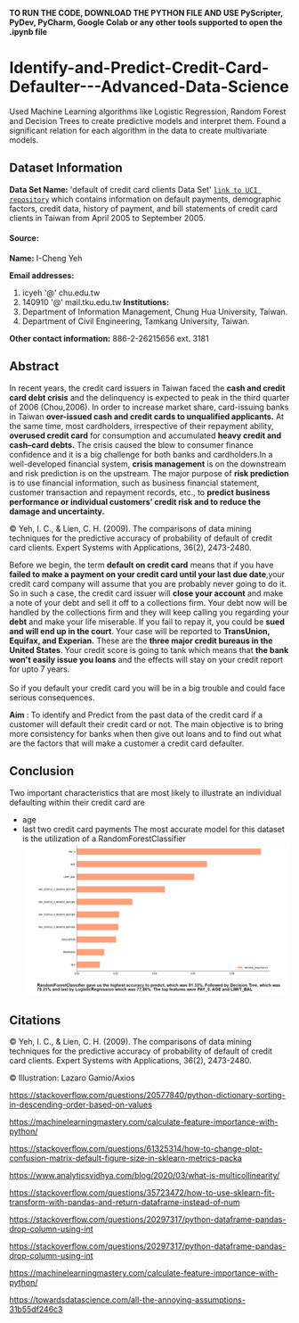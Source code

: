 **TO RUN THE CODE, DOWNLOAD THE PYTHON FILE AND USE PyScripter, PyDev, PyCharm, Google Colab or any other tools supported to open the .ipynb file**

# Identify-and-Predict-Credit-Card-Defaulter---Advanced-Data-Science
Used Machine Learning algorithms like Logistic Regression, Random Forest and Decision Trees to create predictive models and interpret them. Found a significant relation for each algorithm in the data to create multivariate models.

## Dataset Information
**Data Set Name:** 'default of credit card clients Data Set'    [`link to UCI repository`](http://archive.ics.uci.edu/ml/datasets/default+of+credit+card+clients) which contains information on default payments, demographic factors, credit data, history of payment, and bill statements of credit card clients in Taiwan from April 2005 to September 2005.                                                                                      
#### **Source:**            
**Name:** I-Cheng Yeh 

**Email addresses:** 
1.   icyeh '@' chu.edu.tw 
2.   140910 '@' mail.tku.edu.tw
**Institutions:** 
1.   Department of Information Management, Chung Hua University, Taiwan.
2.   Department of Civil Engineering, Tamkang University, Taiwan.

**Other contact information:** 886-2-26215656 ext. 3181

## Abstract
In recent years, the credit card issuers in Taiwan faced the **cash and credit card debt crisis** and the delinquency is expected to peak in the third quarter of 2006 (Chou,2006). In order to increase market share, card-issuing banks in Taiwan **over-issued cash and credit cards to unqualified applicants.** At the same time, most cardholders, irrespective of their repayment ability, **overused credit card** for consumption and accumulated **heavy credit and cash–card debts.** The crisis caused the blow to consumer finance confidence and it is a big challenge for both banks and cardholders.In a well-developed financial system, **crisis management**
is on the downstream and risk prediction is on the
upstream. The major purpose of **risk prediction** is to use
financial information, such as business financial statement,
customer transaction and repayment records, etc., to **predict business performance or individual customers’ credit
risk and to reduce the damage and uncertainty.**

© Yeh, I. C., & Lien, C. H. (2009). The comparisons of data mining techniques for the predictive accuracy of probability of default of credit card clients. Expert Systems with Applications, 36(2), 2473-2480.


Before we begin, the term **default on credit card** means that if you have **failed to make a payment on your credit card until your last due date**,your credit card company will assume that you are probably never going to do it. So in such a case, the credit card issuer will **close your account** and make a note of your debt and sell it off to a collections firm. Your debt now will be handled by the collections firm and they will keep calling you regarding your **debt** and make your life miserable. If you fail to repay it, you could be **sued and will end up in the court**. Your case will be reported to **TransUnion, Equifax, and Experian.** These are the **three major credit bureaus in the United States**. Your credit score is going to tank which means that **the bank won't easily issue you loans** and the effects will stay on your credit report for upto 7 years.                                                                          <br>
<br>                                                                                                                                                           So if you default your credit card you will be in a big trouble and could face serious consequences. 


**Aim** : To identify and Predict from the past data of the credit card if a customer will default their credit card or not. The main objective is to bring more consistency for banks when then give out loans and to find out what are the factors that will make a customer a credit card defaulter.

## Conclusion
Two important characteristics that are most likely to illustrate an individual defaulting within their credit card are
* age
* last two credit card payments
The most accurate model for this dataset is the utilization of a RandomForestClassifier 
![](Images/CreditCard-1.PNG)

## Citations
© Yeh, I. C., & Lien, C. H. (2009). The comparisons of data mining techniques for the predictive accuracy of probability of default of credit card clients. Expert Systems with Applications, 36(2), 2473-2480.

© Illustration: Lazaro Gamio/Axios

https://stackoverflow.com/questions/20577840/python-dictionary-sorting-in-descending-order-based-on-values

https://machinelearningmastery.com/calculate-feature-importance-with-python/

https://stackoverflow.com/questions/61325314/how-to-change-plot-confusion-matrix-default-figure-size-in-sklearn-metrics-packa

https://www.analyticsvidhya.com/blog/2020/03/what-is-multicollinearity/

https://stackoverflow.com/questions/35723472/how-to-use-sklearn-fit-transform-with-pandas-and-return-dataframe-instead-of-num

https://stackoverflow.com/questions/20297317/python-dataframe-pandas-drop-column-using-int

https://stackoverflow.com/questions/20297317/python-dataframe-pandas-drop-column-using-int

https://machinelearningmastery.com/calculate-feature-importance-with-python/

https://towardsdatascience.com/all-the-annoying-assumptions-31b55df246c3

